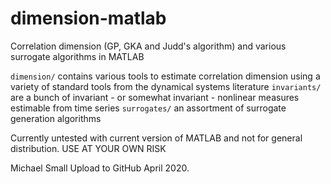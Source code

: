 # dimension-matlab
Correlation dimension (GP, GKA and Judd's algorithm) and various surrogate algorithms in MATLAB

```dimension/``` contains various tools to estimate correlation dimension using a variety of standard tools from the dynamical systems literature
```invariants/``` are a bunch of invariant - or somewhat invariant - nonlinear measures estimable from time series
```surrogates/``` an assortment of surrogate generation algorithms

Currently untested with current version of MATLAB and not for general distribution.
USE AT YOUR OWN RISK

Michael Small
Upload to GitHub April 2020.
